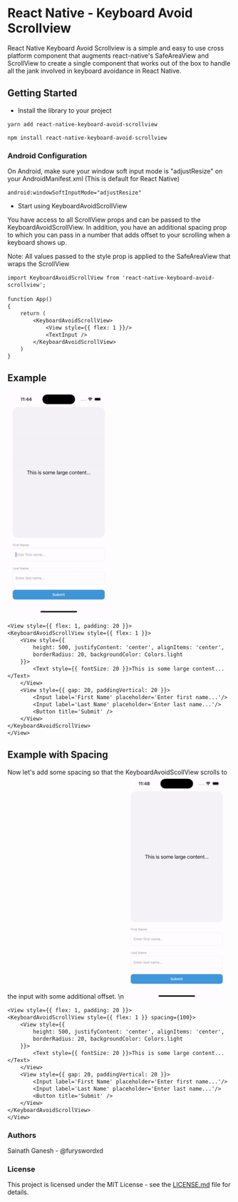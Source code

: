 # React Native - Keyboard Avoid Scrollview
React Native Keyboard Avoid Scrollview is a simple and easy to use cross platform component that augments react-native's SafeAreaView and ScrollView to create a single component that works out of the box to handle all the jank involved in keyboard avoidance in React Native.

## Getting Started
- Install the library to your project
```
yarn add react-native-keyboard-avoid-scrollview
```
```
npm install react-native-keyboard-avoid-scrollview
```

### Android Configuration
On Android, make sure your window soft input mode is "adjustResize" on your AndroidManifest.xml
(This is default for React Native)
```
android:windowSoftInputMode="adjustResize"
```

- Start using KeyboardAvoidScrollView

You have access to all ScrollView props and can be passed to the KeyboardAvoidScrollView.
In addition, you have an additional spacing prop to which you can pass in a number that adds offset to your scrolling when a keyboard shows up.

Note: All values passed to the style prop is applied to the SafeAreaView that wraps the ScrollView

```
import KeyboardAvoidScrollView from 'react-native-keyboard-avoid-scrollview';

function App()
{
    return (
        <KeyboardAvoidScrollView>
            <View style={{ flex: 1 }}/>
            <TextInput />
        </KeyboardAvoidScrollView>
    )
}
```

## Example
<img src="./example1.gif?raw=true"  height="500" alt="Example">

```
<View style={{ flex: 1, padding: 20 }}>
<KeyboardAvoidScrollView style={{ flex: 1 }}>
    <View style={{
        height: 500, justifyContent: 'center', alignItems: 'center',
        borderRadius: 20, backgroundColor: Colors.light
    }}>
        <Text style={{ fontSize: 20 }}>This is some large content...</Text>
    </View>
    <View style={{ gap: 20, paddingVertical: 20 }}>
        <Input label='First Name' placeholder='Enter first name...'/>
        <Input label='Last Name' placeholder='Enter last name...'/>
        <Button title='Submit' />
    </View>
</KeyboardAvoidScrollView>
</View>
```

## Example with Spacing
Now let's add some spacing so that the KeyboardAvoidScollView scrolls to the input with some additional offset.
\n
<img src="./example2.gif?raw=true"  height="500" alt="Example with spacing">

```
<View style={{ flex: 1, padding: 20 }}>
<KeyboardAvoidScrollView style={{ flex: 1 }} spacing={100}>
    <View style={{
        height: 500, justifyContent: 'center', alignItems: 'center',
        borderRadius: 20, backgroundColor: Colors.light
    }}>
        <Text style={{ fontSize: 20 }}>This is some large content...</Text>
    </View>
    <View style={{ gap: 20, paddingVertical: 20 }}>
        <Input label='First Name' placeholder='Enter first name...'/>
        <Input label='Last Name' placeholder='Enter last name...'/>
        <Button title='Submit' />
    </View>
</KeyboardAvoidScrollView>
</View>
```

### Authors
Sainath Ganesh - @furyswordxd

### License
This project is licensed under the MIT License - see the [LICENSE.md](LICENSE.md) file for details.
